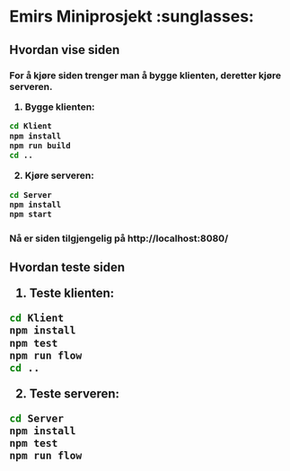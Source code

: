 <h1>Emirs Miniprosjekt :sunglasses:

<h2>Hvordan vise siden

<h3>For å kjøre siden trenger man å bygge klienten, deretter kjøre serveren.

1. Bygge klienten:

```sh
cd Klient
npm install
npm run build
cd ..
```

2. Kjøre serveren:

```sh
cd Server
npm install
npm start
```

<h3> Nå er siden tilgjengelig på 
http://localhost:8080/

<h2>Hvordan teste siden

1. Teste klienten:

```sh
cd Klient
npm install
npm test
npm run flow
cd ..
```

2. Teste serveren:

```sh
cd Server
npm install
npm test
npm run flow
```
